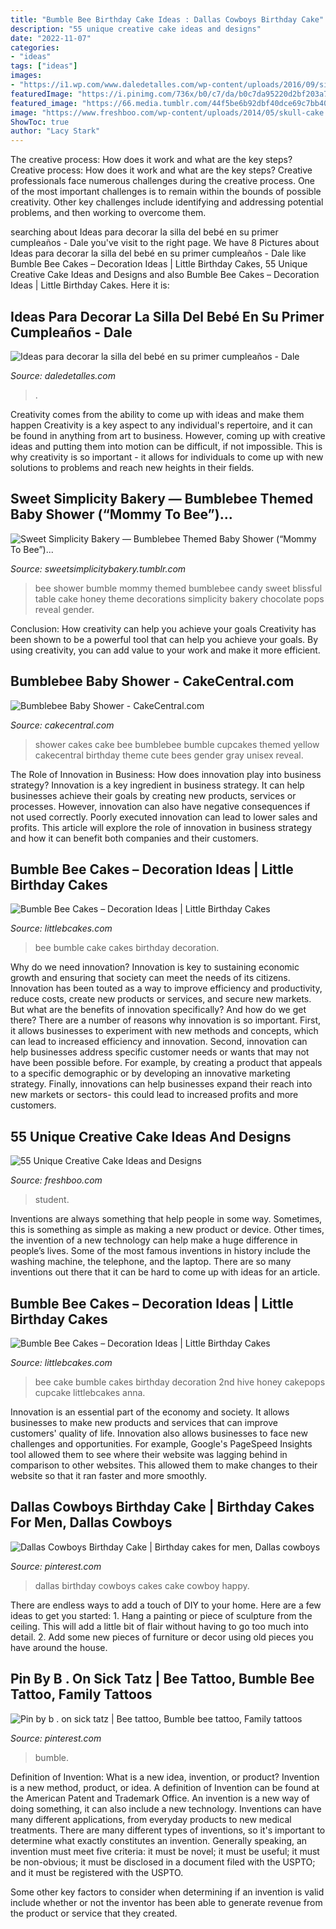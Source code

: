 ```yaml
---
title: "Bumble Bee Birthday Cake Ideas : Dallas Cowboys Birthday Cake"
description: "55 unique creative cake ideas and designs"
date: "2022-11-07"
categories:
- "ideas"
tags: ["ideas"]
images:
- "https://i1.wp.com/www.daledetalles.com/wp-content/uploads/2016/09/silla-de-bebe-decorada6.jpg"
featuredImage: "https://i.pinimg.com/736x/b0/c7/da/b0c7da95220d2bf203a739d98161bb3e--cowboy-birthday-cakes-dallas-cowboys.jpg"
featured_image: "https://66.media.tumblr.com/44f5be6b92dbf40dce69c7bb40848207/tumblr_ne45q0T7cs1ty8ibio9_1280.jpg"
image: "https://www.freshboo.com/wp-content/uploads/2014/05/skull-cake.jpeg"
ShowToc: true
author: "Lacy Stark"
---
```



The creative process: How does it work and what are the key steps?
Creative process: How does it work and what are the key steps?
Creative professionals face numerous challenges during the creative process. One of the most important challenges is to remain within the bounds of possible creativity. Other key challenges include identifying and addressing potential problems, and then working to overcome them.

	

		
searching about Ideas para decorar la silla del bebé en su primer cumpleaños - Dale you've visit to the right page. We have 8 Pictures about Ideas para decorar la silla del bebé en su primer cumpleaños - Dale like Bumble Bee Cakes – Decoration Ideas | Little Birthday Cakes, 55 Unique Creative Cake Ideas and Designs and also Bumble Bee Cakes – Decoration Ideas | Little Birthday Cakes. Here it is:
		
    
## Ideas Para Decorar La Silla Del Bebé En Su Primer Cumpleaños - Dale

<img loading=lazy src="https://i1.wp.com/www.daledetalles.com/wp-content/uploads/2016/09/silla-de-bebe-decorada6.jpg" onerror="this.onerror=null;this.src='https://tse4.mm.bing.net/th?id=OIP.uICqDG7h1OwMlUIH-hmNAQHaLI&amp;pid=15.1';" alt="Ideas para decorar la silla del bebé en su primer cumpleaños - Dale">

_Source: daledetalles.com_

>. 

	

Creativity comes from the ability to come up with ideas and make them happen
Creativity is a key aspect to any individual's repertoire, and it can be found in anything from art to business. However, coming up with creative ideas and putting them into motion can be difficult, if not impossible. This is why creativity is so important - it allows for individuals to come up with new solutions to problems and reach new heights in their fields.

    
## Sweet Simplicity Bakery — Bumblebee Themed Baby Shower (“Mommy To Bee”)...

<img loading=lazy src="https://66.media.tumblr.com/44f5be6b92dbf40dce69c7bb40848207/tumblr_ne45q0T7cs1ty8ibio9_1280.jpg" onerror="this.onerror=null;this.src='https://tse4.mm.bing.net/th?id=OIP.dQM4D3FCL_2CBxfwmcSHuQHaLH&amp;pid=15.1';" alt="Sweet Simplicity Bakery — Bumblebee Themed Baby Shower (“Mommy To Bee”)...">

_Source: sweetsimplicitybakery.tumblr.com_

>bee shower bumble mommy themed bumblebee candy sweet blissful table cake honey theme decorations simplicity bakery chocolate pops reveal gender. 

	

Conclusion: How creativity can help you achieve your goals
Creativity has been shown to be a powerful tool that can help you achieve your goals. By using creativity, you can add value to your work and make it more efficient.

    
## Bumblebee Baby Shower - CakeCentral.com

<img loading=lazy src="https://cdn001.cakecentral.com/gallery/2015/03/900_684336u6ME_bumblebee-baby-shower.jpg" onerror="this.onerror=null;this.src='https://tse1.mm.bing.net/th?id=OIP.Skr_ZVncEtvT28d-HpLTqwHaJ4&amp;pid=15.1';" alt="Bumblebee Baby Shower - CakeCentral.com">

_Source: cakecentral.com_

>shower cakes cake bee bumblebee bumble cupcakes themed yellow cakecentral birthday theme cute bees gender gray unisex reveal. 

	

The Role of Innovation in Business: How does innovation play into business strategy?
Innovation is a key ingredient in business strategy. It can help businesses achieve their goals by creating new products, services or processes. However, innovation can also have negative consequences if not used correctly. Poorly executed innovation can lead to lower sales and profits. This article will explore the role of innovation in business strategy and how it can benefit both companies and their customers.

    
## Bumble Bee Cakes – Decoration Ideas | Little Birthday Cakes

<img loading=lazy src="http://www.littlebcakes.com/wp-content/uploads/2014/01/Bumble-Bee-Cake.jpg" onerror="this.onerror=null;this.src='https://tse1.mm.bing.net/th?id=OIP.L8XUa_I7UN4F4Lu0HB5w8gHaJ6&amp;pid=15.1';" alt="Bumble Bee Cakes – Decoration Ideas | Little Birthday Cakes">

_Source: littlebcakes.com_

>bee bumble cake cakes birthday decoration. 

	

Why do we need innovation?
Innovation is key to sustaining economic growth and ensuring that society can meet the needs of its citizens. Innovation has been touted as a way to improve efficiency and productivity, reduce costs, create new products or services, and secure new markets. But what are the benefits of innovation specifically? And how do we get there?
There are a number of reasons why innovation is so important. First, it allows businesses to experiment with new methods and concepts, which can lead to increased efficiency and innovation. Second, innovation can help businesses address specific customer needs or wants that may not have been possible before. For example, by creating a product that appeals to a specific demographic or by developing an innovative marketing strategy. Finally, innovations can help businesses expand their reach into new markets or sectors- this could lead to increased profits and more customers.

    
## 55 Unique Creative Cake Ideas And Designs

<img loading=lazy src="https://www.freshboo.com/wp-content/uploads/2014/05/skull-cake.jpeg" onerror="this.onerror=null;this.src='https://tse4.mm.bing.net/th?id=OIP.PgVq2ME4odeHCg0GyQQzsQAAAA&amp;pid=15.1';" alt="55 Unique Creative Cake Ideas and Designs">

_Source: freshboo.com_

>student. 

	

Inventions are always something that help people in some way. Sometimes, this is something as simple as making a new product or device. Other times, the invention of a new technology can help make a huge difference in people’s lives. Some of the most famous inventions in history include the washing machine, the telephone, and the laptop. There are so many inventions out there that it can be hard to come up with ideas for an article.

    
## Bumble Bee Cakes – Decoration Ideas | Little Birthday Cakes

<img loading=lazy src="http://www.littlebcakes.com/wp-content/uploads/2014/01/Bumble-Bee-Cake-Ideas.jpg" onerror="this.onerror=null;this.src='https://tse1.mm.bing.net/th?id=OIP.CP4Z8iP-EmejU5mrTyAp6QHaE8&amp;pid=15.1';" alt="Bumble Bee Cakes – Decoration Ideas | Little Birthday Cakes">

_Source: littlebcakes.com_

>bee cake bumble cakes birthday decoration 2nd hive honey cakepops cupcake littlebcakes anna. 

	

Innovation is an essential part of the economy and society. It allows businesses to make new products and services that can improve customers' quality of life. Innovation also allows businesses to face new challenges and opportunities. For example, Google's PageSpeed Insights tool allowed them to see where their website was lagging behind in comparison to other websites. This allowed them to make changes to their website so that it ran faster and more smoothly.

    
## Dallas Cowboys Birthday Cake | Birthday Cakes For Men, Dallas Cowboys

<img loading=lazy src="https://i.pinimg.com/736x/b0/c7/da/b0c7da95220d2bf203a739d98161bb3e--cowboy-birthday-cakes-dallas-cowboys.jpg" onerror="this.onerror=null;this.src='https://tse2.mm.bing.net/th?id=OIP.DIx4_6N21Zw_UXbY7uD-GgHaJ3&amp;pid=15.1';" alt="Dallas Cowboys Birthday Cake | Birthday cakes for men, Dallas cowboys">

_Source: pinterest.com_

>dallas birthday cowboys cakes cake cowboy happy. 

	

There are endless ways to add a touch of DIY to your home. Here are a few ideas to get you started: 1. Hang a painting or piece of sculpture from the ceiling. This will add a little bit of flair without having to go too much into detail. 2. Add some new pieces of furniture or decor using old pieces you have around the house.
    
## Pin By B . On Sick Tatz | Bee Tattoo, Bumble Bee Tattoo, Family Tattoos

<img loading=lazy src="https://i.pinimg.com/736x/bf/f8/f8/bff8f819322548d24a0ede944672c0ab.jpg" onerror="this.onerror=null;this.src='https://tse4.mm.bing.net/th?id=OIP.ormyeEkCMzlf-SBJHD3c1wHaHa&amp;pid=15.1';" alt="Pin by b . on sick tatz | Bee tattoo, Bumble bee tattoo, Family tattoos">

_Source: pinterest.com_

>bumble. 

	

Definition of Invention: What is a new idea, invention, or product?
Invention is a new method, product, or idea. A definition of Invention can be found at the American Patent and Trademark Office. An invention is a new way of doing something, it can also include a new technology. Inventions can have many different applications, from everyday products to new medical treatments. 
There are many different types of inventions, so it's important to determine what exactly constitutes an invention. Generally speaking, an invention must meet five criteria: it must be novel; it must be useful; it must be non-obvious; it must be disclosed in a document filed with the USPTO; and it must be registered with the USPTO. 

Some other key factors to consider when determining if an invention is valid include whether or not the inventor has been able to generate revenue from the product or service that they created.

